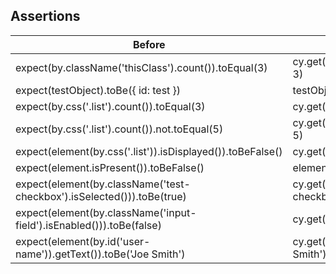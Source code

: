 ## Assertions

| Before                                                                 | After                                                 |
| ---------------------------------------------------------------------- | ----------------------------------------------------- |
| expect(by.className('thisClass').count()).toEqual(3)                   | cy.get('.thisClass').its('length').should('equal', 3) |
| expect(testObject).toBe({ id: test })                                  | testObject.should('deepEqual', { id: test })          |
| expect(by.css('.list').count()).toEqual(3)                             | cy.get('.list').its('length').should('equal', 3)      |
| expect(by.css('.list').count()).not.toEqual(5)                         | cy.get('.list').its('length').should('not.equal', 5)  |
| expect(element(by.css('.list')).isDisplayed()).toBeFalse()             | cy.get('.list').should('not.be.visible')              |
| expect(element.isPresent()).toBeFalse()                                | element.should('not.exist')                           |
| expect(element(by.className('test-checkbox').isSelected())).toBe(true) | cy.get('.test-checkbox').should('be.selected')        |
| expect(element(by.className('input-field').isEnabled())).toBe(false)   | cy.get('.input-field').should('not.be.enabled')       |
| expect(element(by.id('user-name')).getText()).toBe('Joe Smith')        | cy.get('#user-name').should('have.text', 'Joe Smith') |

